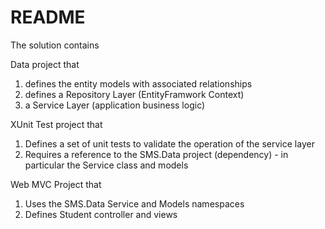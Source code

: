 README 
======
The solution contains 

Data project that 
1. defines the entity models with associated relationships  
2. defines a Repository Layer (EntityFramwork Context)
3. a Service Layer (application business logic)

XUnit Test project that
1. Defines a set of unit tests to validate the operation of the service layer 
2. Requires a reference to the SMS.Data project (dependency) - in particular the Service class and 
   models

Web MVC Project that
1. Uses the SMS.Data Service and Models namespaces
2. Defines Student controller and views


